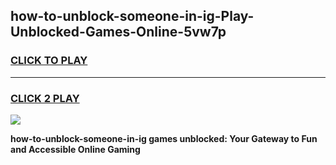 
## how-to-unblock-someone-in-ig-Play-Unblocked-Games-Online-5vw7p
<h3>
<a href="https://premium76.site?title=how-to-unblock-someone-in-ig&ref=25A">CLICK TO PLAY</a></h3>
<hr>

<h3>
<a href="https://premium76.site?title=how-to-unblock-someone-in-ig&ref=25A">CLICK 2 PLAY</a>
  
</h3>

<a href="https://premium76.site?title=how-to-unblock-someone-in-ig&ref=25A"><img src="https://clearcache.store/games.png"></a>


**how-to-unblock-someone-in-ig games unblocked: Your Gateway to Fun and Accessible Online Gaming**
